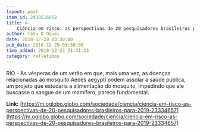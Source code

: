 ```yaml
---
layout: post
item_id: 2438516662
title: >-
    Ciência em risco: as perspectivas de 20 pesquisadores brasileiros para 2019
author: Tatu D'Oquei
date: 2018-12-29 03:30:00
pub_date: 2018-12-29 03:30:00
time_added: 2019-12-23 21:41:23
category: refletimos
---
```


RIO - Às vésperas de um verão em que, mais uma vez, as doenças relacionadas ao mosquito Aedes aegypti podem assolar a saúde pública, um projeto que estudaria a alimentação do mosquito, impedindo que ele buscasse o sangue de um mamífero, parece fundamental.

**Link:** [https://m.oglobo.globo.com/sociedade/ciencia/ciencia-em-risco-as-perspectivas-de-20-pesquisadores-brasileiros-para-2019-23334657](https://m.oglobo.globo.com/sociedade/ciencia/ciencia-em-risco-as-perspectivas-de-20-pesquisadores-brasileiros-para-2019-23334657)

